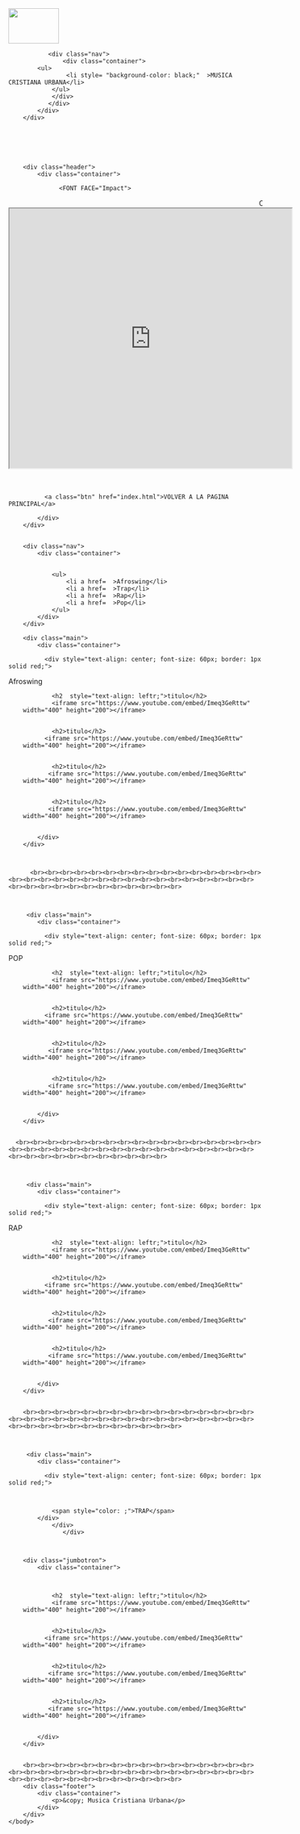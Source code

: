 <!DOCTYPE html>
<html>
    <head>
        <link href='https://fonts.googleapis.com/css?family=Roboto:400,300,500,100' rel='stylesheet' type='text/css'>
    <link href="style2.css" type="text/css" rel="stylesheet">
</head>
    <body>
      <div class="nav">
            <div class="container">    <img src= https://encrypted-tbn0.gstatic.com/images?q=tbn:ANd9GcTO1JzOYps7_C3jVEE6Mos570YXm7d2rbzgQ3xA1fOt2LEwqY7_-g   height="70" width="100"       >

               <div class="nav">
                   <div class="container">
            <ul>
                    <li style= "background-color: black;"  >MUSICA CRISTIANA URBANA</li>
                </ul>
                </div>
               </div>
            </div>
        </div>






        <div class="header">
            <div class="container">

                  <FONT FACE="Impact">
<MARQUEE BGCOLOR="">CRISTO VIENE PRONTO</MARQUEE>
</FONT>
              <iframe src="https://www.youtube.com/embed/Imeq3GeRttw?rel=0&amp;autoplay=1"
        width="560" height="515"></iframe>  <br><br><br>

              <a class="btn" href="index.html">VOLVER A LA PAGINA PRINCIPAL</a>

            </div>
        </div>


        <div class="nav">
            <div class="container">


                <ul>
                    <li a href=  >Afroswing</li>
                    <li a href=  >Trap</li>
                    <li a href=  >Rap</li>
                    <li a href=  >Pop</li>
                </ul>
            </div>
        </div>

        <div class="main">
            <div class="container">

              <div style="text-align: center; font-size: 60px; border: 1px solid red;">



<span style="color: ;">Afroswing</span>
         </div>
        </div>
          </div>
        <div class="jumbotron">
            <div class="container">



                <h2  style="text-align: leftr;">titulo</h2>
                <iframe src="https://www.youtube.com/embed/Imeq3GeRttw"
        width="400" height="200"></iframe>


                <h2>titulo</h2>
              <iframe src="https://www.youtube.com/embed/Imeq3GeRttw"
        width="400" height="200"></iframe>


                <h2>titulo</h2>
               <iframe src="https://www.youtube.com/embed/Imeq3GeRttw"
        width="400" height="200"></iframe>


                <h2>titulo</h2>
               <iframe src="https://www.youtube.com/embed/Imeq3GeRttw"
        width="400" height="200"></iframe>


            </div>
        </div>



          <br><br><br><br><br><br><br><br><br><br><br><br><br><br><br><br><br><br><br><br><br><br><br><br><br><br><br><br><br><br><br><br><br><br><br><br><br><br><br><br><br><br><br><br><br>



         <div class="main">
            <div class="container">

              <div style="text-align: center; font-size: 60px; border: 1px solid red;">



<span style="color: ;">POP</span>
         </div>
        </div>
          </div>
        <div class="jumbotron">
            <div class="container">



                <h2  style="text-align: leftr;">titulo</h2>
                <iframe src="https://www.youtube.com/embed/Imeq3GeRttw"
        width="400" height="200"></iframe>


                <h2>titulo</h2>
              <iframe src="https://www.youtube.com/embed/Imeq3GeRttw"
        width="400" height="200"></iframe>


                <h2>titulo</h2>
               <iframe src="https://www.youtube.com/embed/Imeq3GeRttw"
        width="400" height="200"></iframe>


                <h2>titulo</h2>
               <iframe src="https://www.youtube.com/embed/Imeq3GeRttw"
        width="400" height="200"></iframe>


            </div>
        </div>


      <br><br><br><br><br><br><br><br><br><br><br><br><br><br><br><br><br><br><br><br><br><br><br><br><br><br><br><br><br><br><br><br><br><br><br><br><br><br><br><br><br><br><br><br><br>



         <div class="main">
            <div class="container">

              <div style="text-align: center; font-size: 60px; border: 1px solid red;">



<span style="color: ;">RAP</span>
         </div>
        </div>
          </div>
        <div class="jumbotron">
            <div class="container">



                <h2  style="text-align: leftr;">titulo</h2>
                <iframe src="https://www.youtube.com/embed/Imeq3GeRttw"
        width="400" height="200"></iframe>


                <h2>titulo</h2>
              <iframe src="https://www.youtube.com/embed/Imeq3GeRttw"
        width="400" height="200"></iframe>


                <h2>titulo</h2>
               <iframe src="https://www.youtube.com/embed/Imeq3GeRttw"
        width="400" height="200"></iframe>


                <h2>titulo</h2>
               <iframe src="https://www.youtube.com/embed/Imeq3GeRttw"
        width="400" height="200"></iframe>


            </div>
        </div>


        <br><br><br><br><br><br><br><br><br><br><br><br><br><br><br><br><br><br><br><br><br><br><br><br><br><br><br><br><br><br><br><br><br><br><br><br><br><br><br><br><br><br><br><br><br>



         <div class="main">
            <div class="container">

              <div style="text-align: center; font-size: 60px; border: 1px solid red;">



                <span style="color: ;">TRAP</span>
            </div>
                </div>
                   </div>



        <div class="jumbotron">
            <div class="container">



                <h2  style="text-align: leftr;">titulo</h2>
                <iframe src="https://www.youtube.com/embed/Imeq3GeRttw"
        width="400" height="200"></iframe>


                <h2>titulo</h2>
              <iframe src="https://www.youtube.com/embed/Imeq3GeRttw"
        width="400" height="200"></iframe>


                <h2>titulo</h2>
               <iframe src="https://www.youtube.com/embed/Imeq3GeRttw"
        width="400" height="200"></iframe>


                <h2>titulo</h2>
               <iframe src="https://www.youtube.com/embed/Imeq3GeRttw"
        width="400" height="200"></iframe>


            </div>
        </div>


        <br><br><br><br><br><br><br><br><br><br><br><br><br><br><br><br><br><br><br><br><br><br><br><br><br><br><br><br><br><br><br><br><br><br><br><br><br><br><br><br><br><br><br><br><br>
        <div class="footer">
            <div class="container">
                <p>&copy; Musica Cristiana Urbana</p>
            </div>
        </div>
    </body>
</html>
